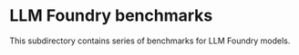 # LLM Foundry benchmarks
This subdirectory contains series of benchmarks for LLM Foundry models.




